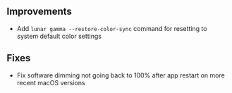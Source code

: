 ## Improvements

* Add `lunar gamma --restore-color-sync` command for resetting to system default color settings

## Fixes

* Fix software dimming not going back to 100% after app restart on more recent macOS versions
